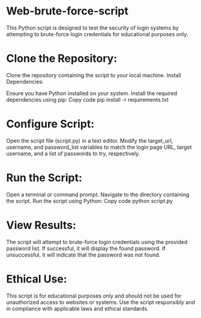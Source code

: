 # Web-brute-force-script
This Python script is designed to test the security of login systems by attempting to brute-force login credentials for educational purposes only.

# Clone the Repository:

Clone the repository containing the script to your local machine.
Install Dependencies:

Ensure you have Python installed on your system.
Install the required dependencies using pip:
Copy code
pip install -r requirements.txt

# Configure Script:

Open the script file (script.py) in a text editor.
Modify the target_url, username, and password_list variables to match the login page URL, target username, and a list of passwords to try, respectively.

# Run the Script:

Open a terminal or command prompt.
Navigate to the directory containing the script.
Run the script using Python:
Copy code
python script.py

# View Results:

The script will attempt to brute-force login credentials using the provided password list.
If successful, it will display the found password. If unsuccessful, it will indicate that the password was not found.

# Ethical Use:

This script is for educational purposes only and should not be used for unauthorized access to websites or systems.
Use the script responsibly and in compliance with applicable laws and ethical standards.

